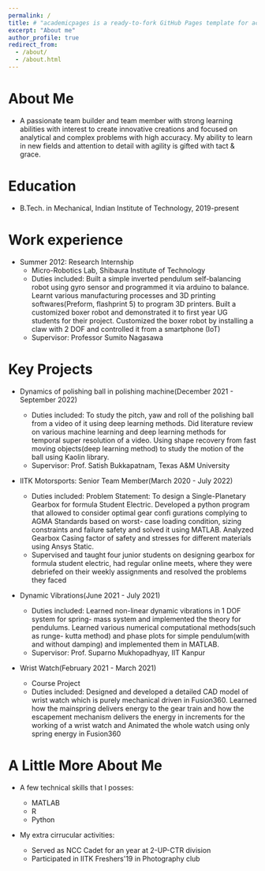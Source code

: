 ```yaml
---
permalink: /
title: # "academicpages is a ready-to-fork GitHub Pages template for academic personal websites"
excerpt: "About me"
author_profile: true
redirect_from: 
  - /about/
  - /about.html
---
```

About Me
======
* A passionate team builder and team member with strong learning abilities with interest to create innovative creations and focused on analytical and complex problems with high accuracy. My ability to learn in new fields and attention to detail with agility is gifted with tact & grace.


Education
======
* B.Tech. in Mechanical, Indian Institute of Technology, 2019-present

Work experience
======
* Summer 2012: Research Internship
  * Micro-Robotics Lab, Shibaura Institute of Technology
  * Duties included: Built a simple inverted pendulum self-balancing robot using gyro sensor and programmed it via arduino to balance. Learnt various manufacturing processes and 3D printing softwares(Preform, flashprint 5) to program 3D printers. Built a customized boxer robot and demonstrated it to first year UG students for their project. Customized the boxer robot by installing a claw with 2 DOF and controlled it from a smartphone (IoT)         
  * Supervisor: Professor Sumito Nagasawa

Key Projects
======
* Dynamics of polishing ball in polishing machine(December 2021 - September 2022)
  * Duties included: To study the pitch, yaw and roll of the polishing ball from a video of it using deep learning methods. Did literature review on various machine learning and deep learning methods for temporal super resolution of a video. Using shape recovery from fast moving objects(deep learning method) to study the motion of the ball using Kaolin library. 
  * Supervisor: Prof. Satish Bukkapatnam, Texas A&M University

* IITK Motorsports: Senior Team Member(March 2020 - July 2022)
  * Duties included: Problem Statement: To design a Single-Planetary Gearbox for formula Student Electric. Developed a python program that allowed to consider optimal gear confi gurations complying to AGMA Standards based on worst- case loading condition, sizing constraints and failure safety and solved it using MATLAB. Analyzed Gearbox Casing factor of safety and stresses for different materials using Ansys Static.
  * Supervised and taught four junior students on designing gearbox for formula student electric, had regular online meets, where they were debriefed on their weekly assignments and resolved the problems they faced 
           
* Dynamic Vibrations(June 2021 - July 2021)
  * Duties included: Learned non-linear dynamic vibrations in 1 DOF system for spring- mass system and implemented the theory for pendulums. Learned various numerical computational methods(such as runge- kutta method) and phase plots for simple pendulum(with and without damping) and implemented them in MATLAB.
  * Supervisor: Prof. Suparno Mukhopadhyay, IIT Kanpur

* Wrist Watch(February 2021 - March 2021)
  * Course Project
  * Duties included: Designed and developed a detailed CAD model of wrist watch which is purely mechanical driven in Fusion360. Learned how the mainspring delivers energy to the gear train and how the escapement mechanism delivers the energy in increments for the working of a wrist watch and Animated the whole watch using only spring energy in Fusion360
 
  
A Little More About Me
======
* A few technical skills that I posses:
  * MATLAB
  * R
  * Python

* My extra cirrucular activities:
  * Served as NCC Cadet for an year at 2-UP-CTR division
  * Participated in IITK Freshers'19 in Photography club 
